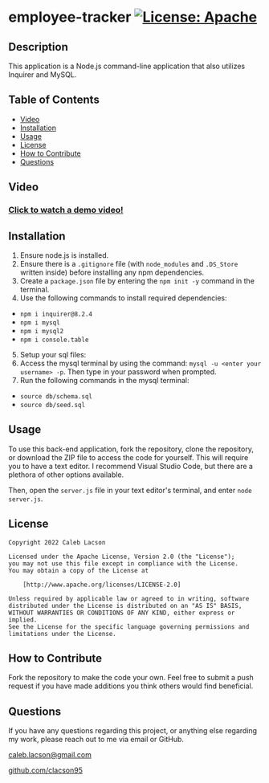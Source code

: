# employee-tracker [![License: Apache](https://img.shields.io/badge/License-Apache_2.0-blue.svg)](https://opensource.org/licenses/Apache-2.0)

## Description
This application is a Node.js command-line application that also utilizes Inquirer and MySQL.

## Table of Contents
* [Video](#Video)
* [Installation](#installation)
* [Usage](#usage)
* [License](#license)
* [How to Contribute](#how-to-contribute)
* [Questions](#questions)

## Video
### [Click to watch a demo video!]()

## Installation
1. Ensure node.js is installed. 
2. Ensure there is a `.gitignore` file (with `node_modules` and `.DS_Store` written inside) before installing any npm dependencies. 
3. Create a `package.json` file by entering the `npm init -y` command in the terminal. 
4. Use the following commands to install required dependencies:
* `npm i inquirer@8.2.4`
* `npm i mysql`
* `npm i mysql2`
* `npm i console.table`
5. Setup your sql files:
 1. Access the mysql terminal by using the command: `mysql -u <enter your username> -p`. Then type in your password when prompted.
 2. Run the following commands in the mysql terminal: 
  * `source db/schema.sql`
  * `source db/seed.sql`

## Usage

To use this back-end application, fork the repository, clone the repository, or download the ZIP file to access the code for yourself. This will require you to have a text editor. I recommend Visual Studio Code, but there are a plethora of other options available.

Then, open the `server.js` file in your text editor's terminal, and enter `node server.js`.

## License

    Copyright 2022 Caleb Lacson

    Licensed under the Apache License, Version 2.0 (the "License");
    you may not use this file except in compliance with the License.
    You may obtain a copy of the License at

        [http://www.apache.org/licenses/LICENSE-2.0]

    Unless required by applicable law or agreed to in writing, software
    distributed under the License is distributed on an "AS IS" BASIS,
    WITHOUT WARRANTIES OR CONDITIONS OF ANY KIND, either express or implied.
    See the License for the specific language governing permissions and
    limitations under the License.

## How to Contribute
Fork the repository to make the code your own. Feel free to submit a push request if you have made additions you think others would find beneficial.

## Questions
If you have any questions regarding this project, or anything else regarding my work, please reach out to me via email or GitHub.

[caleb.lacson@gmail.com](caleb.lacson@gmail.com)
  
[github.com/clacson95](github.com/clacson95)
